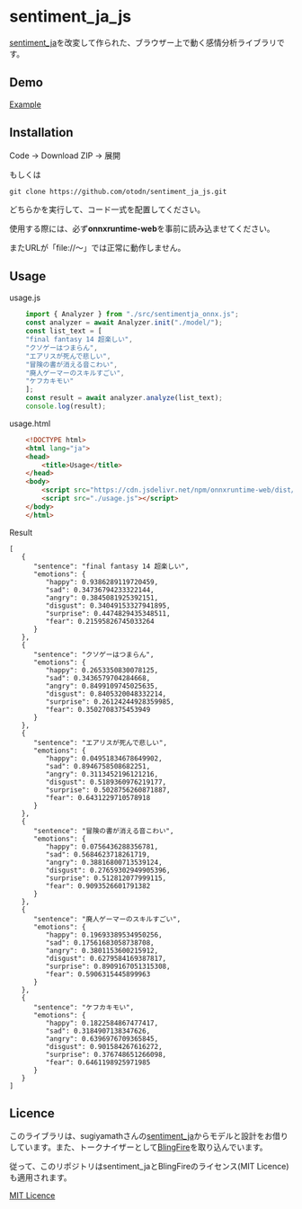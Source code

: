 # sentiment_ja_js

[sentiment_ja](https://github.com/sugiyamath/sentiment_ja)を改変して作られた、ブラウザー上で動く感情分析ライブラリです。

## Demo

[Example](https://otodn.github.io/sentiment_ja_js/example.html)

## Installation

Code → Download ZIP → 展開

もしくは

```git clone https://github.com/otodn/sentiment_ja_js.git```

どちらかを実行して、コード一式を配置してください。

使用する際には、必ず**onnxruntime-web**を事前に読み込ませてください。

またURLが「file://～」では正常に動作しません。

## Usage

usage.js

```JavaScript
    import { Analyzer } from "./src/sentimentja_onnx.js";
    const analyzer = await Analyzer.init("./model/");
    const list_text = [
    "final fantasy 14 超楽しい",
    "クソゲーはつまらん",
    "エアリスが死んで悲しい",
    "冒険の書が消える音こわい",
    "廃人ゲーマーのスキルすごい",
    "ケフカキモい"
    ];
    const result = await analyzer.analyze(list_text);
    console.log(result);
```

usage.html

```HTML
    <!DOCTYPE html>
    <html lang="ja">
    <head>
        <title>Usage</title>
    </head>
    <body>
        <script src="https://cdn.jsdelivr.net/npm/onnxruntime-web/dist/ort.min.js"></script>
        <script src="./usage.js"></script>
    </body>
    </html>
```

Result

```
[
   {
      "sentence": "final fantasy 14 超楽しい",
      "emotions": {
         "happy": 0.9386289119720459,
         "sad": 0.34736794233322144,
         "angry": 0.3845081925392151,
         "disgust": 0.34049153327941895,
         "surprise": 0.4474829435348511,
         "fear": 0.21595826745033264
      }
   },
   {
      "sentence": "クソゲーはつまらん",
      "emotions": {
         "happy": 0.2653350830078125,
         "sad": 0.3436579704284668,
         "angry": 0.8499109745025635,
         "disgust": 0.8405320048332214,
         "surprise": 0.26124244928359985,
         "fear": 0.3502708375453949
      }
   },
   {
      "sentence": "エアリスが死んで悲しい",
      "emotions": {
         "happy": 0.04951834678649902,
         "sad": 0.8946758508682251,
         "angry": 0.3113452196121216,
         "disgust": 0.5189360976219177,
         "surprise": 0.5028756260871887,
         "fear": 0.6431229710578918
      }
   },
   {
      "sentence": "冒険の書が消える音こわい",
      "emotions": {
         "happy": 0.0756436288356781,
         "sad": 0.5684623718261719,
         "angry": 0.38816800713539124,
         "disgust": 0.27659302949905396,
         "surprise": 0.512812077999115,
         "fear": 0.9093526601791382
      }
   },
   {
      "sentence": "廃人ゲーマーのスキルすごい",
      "emotions": {
         "happy": 0.19693389534950256,
         "sad": 0.17561683058738708,
         "angry": 0.3801153600215912,
         "disgust": 0.6279584169387817,
         "surprise": 0.8909167051315308,
         "fear": 0.5906315445899963
      }
   },
   {
      "sentence": "ケフカキモい",
      "emotions": {
         "happy": 0.1822584867477417,
         "sad": 0.3184907138347626,
         "angry": 0.6396976709365845,
         "disgust": 0.901584267616272,
         "surprise": 0.376748651266098,
         "fear": 0.6461198925971985
      }
   }
]
```

## Licence

このライブラリは、sugiyamathさんの[sentiment_ja](https://github.com/sugiyamath/sentiment_ja)からモデルと設計をお借りしています。また、トークナイザーとして[BlingFire](https://github.com/microsoft/BlingFire)を取り込んでいます。

従って、このリポジトリはsentiment_jaとBlingFireのライセンス(MIT Licence)も適用されます。

[MIT Licence](https://github.com/otodn/sentiment_ja_js/blob/main/LICENSE)

